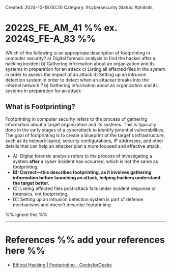 Created: 2024-10-18 00:20
Category: #cybersecurity
Status: #philnits



# 2022S_FE_AM_41 %% ex. 2024S_FE-A_83 %%

Which of the following is an appropriate description of footprinting in computer security?
a) Digital forensic analysis to find the hacker after a hacking incident
b) Gathering information about an organization and its systems in preparation for an attack
c) Listing all affected files in the system in order to assess the impact of an attack
d) Setting up an intrusion detection system in order to detect when an attacker breaks into the internal network
?
b) Gathering information about an organization and its systems in preparation for an attack

## What is Footprinting?

Footprinting in computer security refers to the process of gathering information about a target organization and its systems. This is typically done in the early stages of a cyberattack to identify potential vulnerabilities. The goal of footprinting is to create a blueprint of the target's infrastructure, such as its network layout, security configurations, IP addresses, and other details that can help an attacker plan a more focused and effective attack.

-  A): Digital forensic analysis refers to the process of investigating a system **after** a cyber incident has occurred, which is not the same as footprinting.
-  **B): Correct—this describes footprinting, as it involves gathering information before launching an attack, helping hackers understand the target better.**
-  C): Listing affected files post-attack falls under incident response or forensics, not footprinting.
-  D): Setting up an intrusion detection system is part of defense mechanisms and doesn’t describe footprinting.



%% ignore this %%
<!--SR:!2025-04-18,41,290-->
---









# References %% add your references here %%
- [Ethical Hacking | Footprinting - GeeksforGeeks](https://www.geeksforgeeks.org/ethical-hacking-footprinting/)
